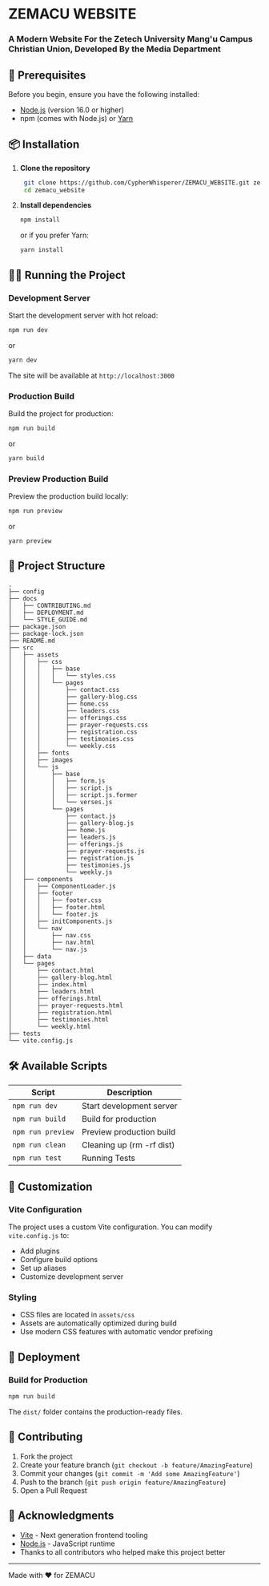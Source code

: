 # ZEMACU WEBSITE

### A Modern Website For the Zetech University Mang'u Campus Christian Union, Developed By the Media Department
## 🔧 Prerequisites

Before you begin, ensure you have the following installed:

- [Node.js](https://nodejs.org/) (version 16.0 or higher)
- npm (comes with Node.js) or [Yarn](https://yarnpkg.com/)

## 📦 Installation

1. **Clone the repository**
    
   ```bash
    git clone https://github.com/CypherWhisperer/ZEMACU_WEBSITE.git zemacu_website
    cd zemacu_website
    ```
    
2. **Install dependencies**
    
    ```bash
    npm install
    ```
    
    or if you prefer Yarn:
    
    ```bash
    yarn install
    ```
    

## 🏃‍♂️ Running the Project

### Development Server

Start the development server with hot reload:

```bash
npm run dev
```

or

```bash
yarn dev
```

The site will be available at `http://localhost:3000`

### Production Build

Build the project for production:

```bash
npm run build
```

or

```bash
yarn build
```

### Preview Production Build

Preview the production build locally:

```bash
npm run preview
```

or

```bash
yarn preview
```

## 📁 Project Structure

```
.
├── config
├── docs
│   ├── CONTRIBUTING.md
│   ├── DEPLOYMENT.md
│   └── STYLE_GUIDE.md
├── package.json
├── package-lock.json
├── README.md
├── src
│   ├── assets
│   │   ├── css
│   │   │   ├── base
│   │   │   │   └── styles.css
│   │   │   └── pages
│   │   │       ├── contact.css
│   │   │       ├── gallery-blog.css
│   │   │       ├── home.css
│   │   │       ├── leaders.css
│   │   │       ├── offerings.css
│   │   │       ├── prayer-requests.css
│   │   │       ├── registration.css
│   │   │       ├── testimonies.css
│   │   │       └── weekly.css
│   │   ├── fonts
│   │   ├── images
│   │   └── js
│   │       ├── base
│   │       │   ├── form.js
│   │       │   ├── script.js
│   │       │   ├── script.js.former
│   │       │   └── verses.js
│   │       └── pages
│   │           ├── contact.js
│   │           ├── gallery-blog.js
│   │           ├── home.js
│   │           ├── leaders.js
│   │           ├── offerings.js
│   │           ├── prayer-requests.js
│   │           ├── registration.js
│   │           ├── testimonies.js
│   │           └── weekly.js
│   ├── components
│   │   ├── ComponentLoader.js
│   │   ├── footer
│   │   │   ├── footer.css
│   │   │   ├── footer.html
│   │   │   └── footer.js
│   │   ├── initComponents.js
│   │   └── nav
│   │       ├── nav.css
│   │       ├── nav.html
│   │       └── nav.js
│   ├── data
│   └── pages
│       ├── contact.html
│       ├── gallery-blog.html
│       ├── index.html
│       ├── leaders.html
│       ├── offerings.html
│       ├── prayer-requests.html
│       ├── registration.html
│       ├── testimonies.html
│       └── weekly.html
├── tests
└── vite.config.js
```

## 🛠️ Available Scripts

| Script            | Description               |
| ----------------- | ------------------------- |
| `npm run dev`     | Start development server  |
| `npm run build`   | Build for production      |
| `npm run preview` | Preview production build  |
| `npm run clean`   | Cleaning up (rm -rf dist) |
| `npm run test`    | Running Tests             |

## 🎨 Customization

### Vite Configuration

The project uses a custom Vite configuration. You can modify `vite.config.js` to:

- Add plugins
- Configure build options
- Set up aliases
- Customize development server

### Styling

- CSS files are located in `assets/css`
- Assets are automatically optimized during build
- Use modern CSS features with automatic vendor prefixing

## 🚀 Deployment

### Build for Production

```bash
npm run build
```

The `dist/` folder contains the production-ready files.


## 🤝 Contributing

1. Fork the project
2. Create your feature branch (`git checkout -b feature/AmazingFeature`)
3. Commit your changes (`git commit -m 'Add some AmazingFeature'`)
4. Push to the branch (`git push origin feature/AmazingFeature`)
5. Open a Pull Request

## 🙏 Acknowledgments

- [Vite](https://vitejs.dev/) - Next generation frontend tooling
- [Node.js](https://nodejs.org/) - JavaScript runtime
- Thanks to all contributors who helped make this project better

---

Made with ❤️ for ZEMACU
